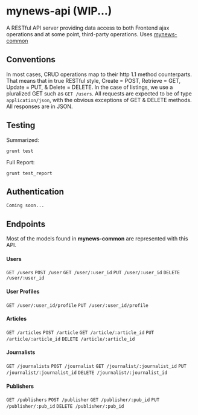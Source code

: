 mynews-api (WIP...)
=========

A RESTful API server providing data access to both Frontend ajax operations and at some point, third-party operations.
Uses [mynews-common](https://github.com/ruben-verhagen/mynews-common)

Conventions
----

In most cases, CRUD operations map to their http 1.1 method counterparts.  That means that in true RESTful style, Create = POST, Retrieve = GET, Update = PUT, & Delete = DELETE. In the case of listings, we use a pluralized GET such as `GET /users`.
All requests are expected to be of type `application/json`, with the obvious exceptions of GET & DELETE methods.
All responses are in JSON.

Testing
----

Summarized:  

    grunt test

Full Report:  

    grunt test_report

Authentication
----

    Coming soon...

Endpoints
----

Most of the models found in **mynews-common** are represented with this API.

#### Users

`GET /users`
`POST /user`
`GET /user/:user_id`
`PUT /user/:user_id`
`DELETE /user/:user_id`

#### User Profiles

`GET /user/:user_id/profile`
`PUT /user/:user_id/profile`

#### Articles

`GET /articles`
`POST /article`
`GET /article/:article_id`
`PUT /article/:article_id`
`DELETE /article/:article_id`

#### Journalists

`GET /journalists`
`POST /journalist`
`GET /journalist/:journalist_id`
`PUT /journalist/:journalist_id`
`DELETE /journalist/:journalist_id`

#### Publishers

`GET /publishers`
`POST /publisher`
`GET /publisher/:pub_id`
`PUT /publisher/:pub_id`
`DELETE /publisher/:pub_id`
